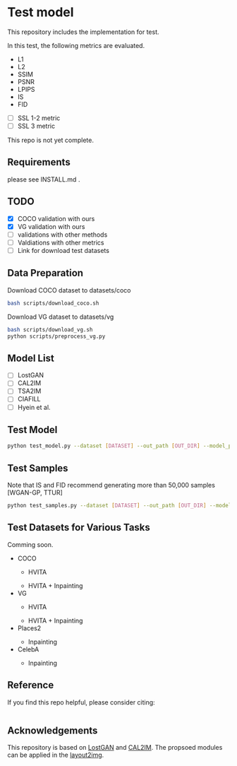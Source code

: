 # Test model
This repository includes the implementation for test.

In this test, the following metrics are evaluated.

*  L1
*  L2
*  SSIM
*  PSNR
*  LPIPS
*  IS
*  FID
- [ ] SSL 1-2 metric
- [ ] SSL 3 metric

This repo is not yet complete.

## Requirements
please see INSTALL.md .

## TODO
- [X] COCO validation with ours
- [X] VG validation with ours
- [ ] validations with other methods
- [ ] Valdiations with other metrics
- [ ] Link for download test datasets

## Data Preparation
Download COCO dataset to datasets/coco
```bash
bash scripts/download_coco.sh
```
Download VG dataset to datasets/vg
```bash
bash scripts/download_vg.sh
python scripts/preprocess_vg.py
```
## Model List
- [ ] LostGAN
- [ ] CAL2IM
- [ ] TSA2IM
- [ ] CIAFILL
- [ ] Hyein et al.

## Test Model

```bash
python test_model.py --dataset [DATASET] --out_path [OUT_DIR] --model_path [MODEL_DIR]
```

## Test Samples
Note that IS and FID recommend generating more than 50,000 samples [WGAN-GP, TTUR]
```bash
python test_samples.py --dataset [DATASET] --out_path [OUT_DIR] --model_path [MODEL_DIR]
```

## Test Datasets for Various Tasks
Comming soon.
<ul>
<li>COCO</li>
<ul><li>HVITA </li></ul>
<ul><li>HVITA + Inpainting</li></ul>
<li>VG</li>
<ul><li>HVITA </li></ul>
<ul><li>HVITA + Inpainting</li></ul>
<li>Places2</li>
<ul><li>Inpainting</li></ul>
<li>CelebA</li>
<ul><li>Inpainting</li></ul>
</ul>

## Reference

If you find this repo helpful, please consider citing:

```

```

## Acknowledgements

This repository is based on [LostGAN](https://github.com/WillSuen/LostGANs) and [CAL2IM](https://github.com/wtliao/layout2img.
). The propsoed modules can be applied in the [layout2img](https://github.com/zhaobozb/layout2im).
